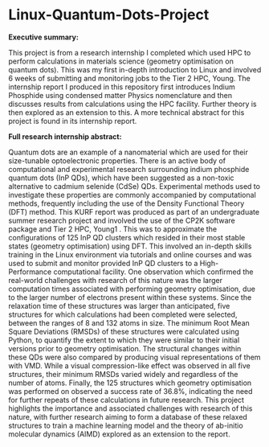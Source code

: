 # Linux-Quantum-Dots-Project
<strong>Executive summary:</strong>

<p>This project is from a research internship I completed which used HPC to perform calculations in materials science (geometry optimisation on quantum dots). This was my first in-depth introduction to Linux and involved 6 weeks of submitting and monitoring jobs to the Tier 2 HPC, Young.  The internship report I produced in this repository first introduces Indium Phosphide using condensed matter Physics nomenclature and then discusses results from calculations using the HPC facility. Further theory is then explored as an extension to this. A more technical abstract for this project is found in its internship report.</p>

<strong> Full research internship abstract: </strong>
<p>Quantum dots are an example of a nanomaterial which are used for their size-tunable
optoelectronic properties. There is an active body of computational and experimental
research surrounding indium phosphide quantum dots (InP QDs), which have been suggested as a non-toxic alternative to cadmium selenide (CdSe) QDs. Experimental methods
used to investigate these properties are commonly accompanied by computational methods, frequently including the use of the Density Functional Theory (DFT) method. This
KURF report was produced as part of an undergraduate summer research project and
involved the use of the CP2K software package and Tier 2 HPC, Young1
. This was to
approximate the configurations of 125 InP QD clusters which resided in their most stable states (geometry optimisation) using DFT. This involved an in-depth skills training
in the Linux environment via tutorials and online courses and was used to submit and
monitor provided InP QD clusters to a High-Performance computational facility. One
observation which confirmed the real-world challenges with research of this nature was
the larger computation times associated with performing geometry optimisation, due to
the larger number of electrons present within these systems. Since the relaxation time
of these structures was larger than anticipated, five structures for which calculations had
been completed were selected, between the ranges of 8 and 132 atoms in size. The minimum Root Mean Square Deviations (RMSDs) of these structures were calculated using
Python, to quantify the extent to which they were similar to their initial versions prior
to geometry optimisation. The structural changes within these QDs were also compared
by producing visual representations of them with VMD. While a visual compression-like
effect was observed in all five structures, their minimum RMSDs varied widely and regardless of the number of atoms. Finally, the 125 structures which geometry optimisation
was performed on observed a success rate of 36.8%, indicating the need for further repeats
of these calculations in future research. This project highlights the importance and associated challenges with research of this nature, with further research aiming to form a
database of these relaxed structures to train a machine learning model and the theory of
ab-initio molecular dynamics (AIMD) explored as an extension to the report.</p>
